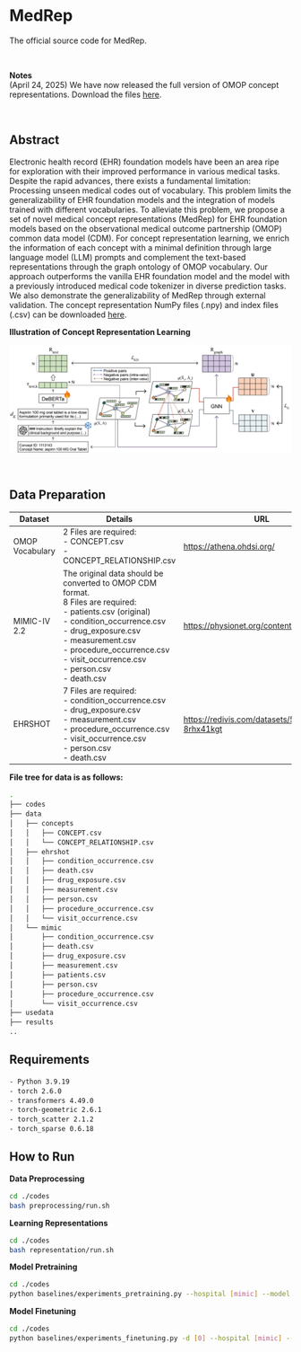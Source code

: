 # MedRep

The official source code for MedRep. <br>

  <br/>

**Notes** <br/>
(April 24, 2025) We have now released the full version of OMOP concept representations. Download the files [here](https://dl.dropboxusercontent.com/scl/fi/0ibwsonuuidxhkth45agx/medrep.zip?rlkey=2u3ht6j6dzkium2vo9rt0dr1o&st=9qypj5lu). 

  <br/>
  
## Abstract
Electronic health record (EHR) foundation models have been an area ripe for exploration with their improved performance in various medical tasks. Despite the rapid advances, there exists a fundamental limitation: Processing unseen medical codes out of vocabulary. This problem limits the generalizability of EHR foundation models and the integration of models trained with different vocabularies. To alleviate this problem, we propose a set of novel medical concept representations (MedRep) for EHR foundation models based on the observational medical outcome partnership (OMOP) common data model (CDM). For concept representation learning, we enrich the information of each concept with a minimal definition through large language model (LLM) prompts and complement the text-based representations through the graph ontology of OMOP vocabulary. Our approach outperforms the vanilla EHR foundation model and the model with a previously introduced medical code tokenizer in diverse prediction tasks. We also demonstrate the generalizability of MedRep through external validation. The concept representation NumPy files (.npy) and index files (.csv) can be downloaded [here](https://dl.dropboxusercontent.com/scl/fi/dz5pkp03s7tiz7r37zqtn/concept_representation_v1.0.zip?rlkey=s22bx5wx5wgzi0cs05xi0iyfn&st=r9rhi5n1&dl=0).


**Illustration of Concept Representation Learning**
<br/>
<p align="center"><img src="images/crl.png" width="800px"/></p>
<br/>


## Data Preparation
|Dataset|Details|URL|
|------|---|---|
|OMOP Vocabulary|2 Files are required: <br> - CONCEPT.csv <br> - CONCEPT_RELATIONSHIP.csv|https://athena.ohdsi.org/|
|MIMIC-IV 2.2|The original data should be converted to OMOP CDM format. <br> 8 Files are required: <br> - patients.csv (original) <br> - condition_occurrence.csv <br> - drug_exposure.csv <br> - measurement.csv <br> - procedure_occurrence.csv <br> - visit_occurrence.csv <br> - person.csv <br> - death.csv |https://physionet.org/content/mimiciv/2.2/|
|EHRSHOT|7 Files are required: <br> - condition_occurrence.csv <br> - drug_exposure.csv <br> - measurement.csv <br> - procedure_occurrence.csv <br> - visit_occurrence.csv <br> - person.csv <br> - death.csv <br>  |https://redivis.com/datasets/53gc-8rhx41kgt|

**File tree for data is as follows:**
```bash
.
├── codes
├── data
│   ├── concepts
│   │   ├── CONCEPT.csv
│   │   └── CONCEPT_RELATIONSHIP.csv
│   ├── ehrshot
│   │   ├── condition_occurrence.csv
│   │   ├── death.csv
│   │   ├── drug_exposure.csv
│   │   ├── measurement.csv
│   │   ├── person.csv
│   │   ├── procedure_occurrence.csv
│   │   └── visit_occurrence.csv
│   └── mimic
│       ├── condition_occurrence.csv
│       ├── death.csv
│       ├── drug_exposure.csv
│       ├── measurement.csv
│       ├── patients.csv
│       ├── person.csv
│       ├── procedure_occurrence.csv
│       └── visit_occurrence.csv
├── usedata
├── results
..
```


## Requirements
```bash
- Python 3.9.19
- torch 2.6.0
- transformers 4.49.0
- torch-geometric 2.6.1
- torch_scatter 2.1.2
- torch_sparse 0.6.18
```


## How to Run
**Data Preprocessing**
```bash
cd ./codes
bash preprocessing/run.sh
```

**Learning Representations**
```bash
cd ./codes
bash representation/run.sh
```

**Model Pretraining**
```bash
cd ./codes
python baselines/experiments_pretraining.py --hospital [mimic] --model [behrt] --rep-type [description+gnn] --multi-gpu --gpu-devices [0 1 2 3 4 5 6 7]
```

**Model Finetuning** <br>
```bash
cd ./codes
python baselines/experiments_finetuning.py -d [0] --hospital [mimic] --model [behrt] --rep-type [description+gnn] --outcome [MT]
```
